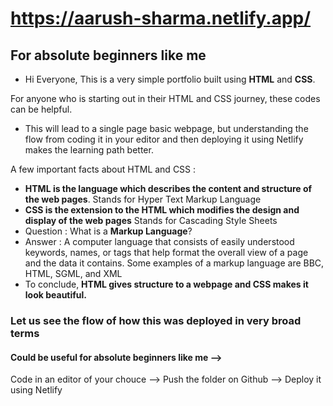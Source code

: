 # https://aarush-sharma.netlify.app/

## For absolute beginners like me

* Hi Everyone, This is a very simple portfolio built using **HTML** and **CSS**. 

For anyone who is starting out in their HTML and CSS journey, these codes can be helpful. 
- This will lead to a single page basic webpage, but understanding the flow from coding it in your editor and then deploying it using Netlify makes the learning path better.

A few important facts about HTML and CSS : 

- **HTML is the language which describes the content and structure of the web pages**. Stands for Hyper Text Markup Language
- **CSS is the extension to the HTML which modifies the design and display of the web pages** Stands for Cascading Style Sheets
- Question : What is a **Markup Language**? 
- Answer : A computer language that consists of easily understood keywords, names, or tags that help format the overall view of a page and the data it contains. Some examples of a markup language are BBC, HTML, SGML, and XML
- To conclude, **HTML gives structure to a webpage and CSS makes it look beautiful.**

### Let us see the flow of how this was deployed in very broad terms
#### Could be useful for absolute beginners like me -->

Code in an editor of your chouce --> Push the folder on Github --> Deploy it using Netlify
